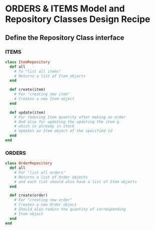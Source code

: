 # ORDERS & ITEMS Model and Repository Classes Design Recipe

## Define the Repository Class interface


### ITEMS
```ruby
class ItemRepository
  def all
    # To "list all items"
    # Returns a list of Item objects
  end

  def create(item)
    # For "creating new item"
    # Creates a new Item object
  end

  def update(item)
    # For reducing Item quantity after making an order
    # And also for updating the updating the item q. 
    # which is already in stock
    # Updates an Item object of the specified id
  end
end

```

### ORDERS
```ruby
class OrderRepository
  def all
    # For "list all orders"
    # Returns a list of Order objects 
    # and each list should also have a list of Item objects
  end

  def create(order)
    # For "creating new order"
    # Creates a new Order object
    # Should also reduce the quantity of corresponding 
    # Item object
  end
end
```
